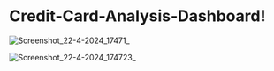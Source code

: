 # Credit-Card-Analysis-Dashboard!
![Screenshot_22-4-2024_17471_](https://github.com/shubhamkadam-sk/Credit-Card-Analysis-Dashboard/assets/80535474/762ab4bb-609c-4fc9-9229-b8d14ad8893f)

![Screenshot_22-4-2024_174723_](https://github.com/shubhamkadam-sk/Credit-Card-Analysis-Dashboard/assets/80535474/e979edf1-204e-4cbe-931e-fb569302c35b)

